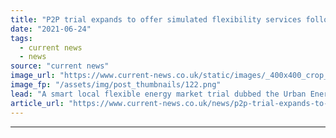 ```yaml
---
title: "P2P trial expands to offer simulated flexibility services following battery install"
date: "2021-06-24"
tags: 
  - current news
  - news
source: "current news"
image_url: "https://www.current-news.co.uk/static/images/_400x400_crop_center-center/Stortera_BrixtonRoofInstall50-image-EDF.png"
image_fp: "/assets/img/post_thumbnails/122.png"
lead: "​A smart local flexible energy market trial dubbed the Urban Energy Club has started offering simulated flexibility services after the installation of a new battery."
article_url: "https://www.current-news.co.uk/news/p2p-trial-expands-to-offer-simulated-flexibility-services-following-battery-install?utm_source=rss-feeds&utm_medium=rss&utm_campaign=rss"
---
```


---
